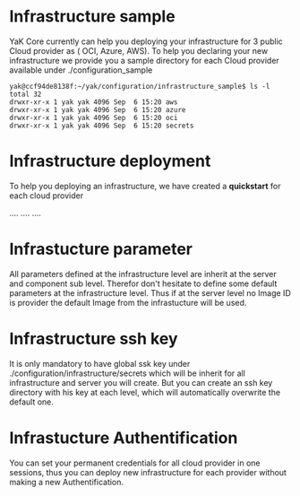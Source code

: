 # Infrastructure sample

YaK Core currently can help you deploying your infrastructure for 3 public Cloud provider as ( OCI, Azure, AWS).
To help you declaring your new infrastructure we provide you a sample directory for each Cloud provider available under ./configuration_sample

```
yak@ccf94de8138f:~/yak/configuration/infrastructure_sample$ ls -l
total 32
drwxr-xr-x 1 yak yak 4096 Sep  6 15:20 aws
drwxr-xr-x 1 yak yak 4096 Sep  6 15:20 azure
drwxr-xr-x 1 yak yak 4096 Sep  6 15:20 oci
drwxr-xr-x 1 yak yak 4096 Sep  6 15:20 secrets
```

# Infrastructure deployment

To help you deploying an infrastructure, we have created a **quickstart** for each cloud provider

....
....
....

# Infrastucture parameter

All parameters defined at the infrastructure level are inherit at the server and component sub level. Therefor don't hesitate to define some default parameters at the infrastructure level. Thus if at the server level no Image ID is provider the default Image from the infrastucture will be used.

# Infrastructure ssh key

It is only mandatory to have global ssk key under ./configuration/infrastructure/secrets which will be inherit for all  infrastructure and server you will create.
But you can create an ssh key directory with his key at each level, which will automatically overwrite the default one.

# Infrastucture Authentification

You can set your permanent credentials for all cloud provider in one sessions, thus you can deploy new infrastructure for each provider without making a new Authentification.





